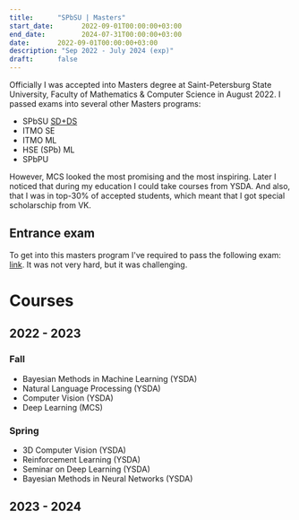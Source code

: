 ```yaml
---
title:      "SPbSU | Masters"
start_date:       2022-09-01T00:00:00+03:00
end_date:         2024-07-31T00:00:00+03:00
date:       2022-09-01T00:00:00+03:00
description: "Sep 2022 - July 2024 (exp)"
draft:      false
---
```


Officially I was accepted into Masters degree at Saint-Petersburg State University, Faculty of Mathematics & Computer Science in August 2022. I passed exams into several other Masters programs:
* SPbSU [SD+DS](https://sdds.compscicenter.ru)
* ITMO SE
* ITMO ML
* HSE (SPb) ML
* SPbPU

However, MCS looked the most promising and the most inspiring. Later I noticed that during my education I could take courses from YSDA. And also, that I was in top-30% of accepted students, which meant that I got special scholarschip from VK.

## Entrance exam
To get into this masters program I've required to pass the following exam: [link](https://math-cs.spbu.ru/wp-content/uploads/2023/02/Variant-1.pdf). It was not very hard, but it was challenging.

# Courses
## 2022 - 2023
### Fall
* Bayesian Methods in Machine Learning (YSDA)
* Natural Language Processing (YSDA)
* Computer Vision (YSDA)
* Deep Learning (MCS)

### Spring
* 3D Computer Vision (YSDA)
* Reinforcement Learning (YSDA)
* Seminar on Deep Learning (YSDA)
* Bayesian Methods in Neural Networks (YSDA)


## 2023 - 2024

